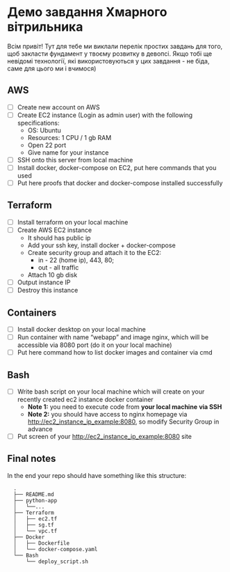 # <a name="_1ux3hpcrv11w">Демо завдання Хмарного вітрильника</a>

Всім привіт! Тут для тебе ми виклали перелік простих завдань для того, щоб закласти фундамент у твоєму розвитку в девопсі. Якщо тобі ще невідомі технології, які використовуються у цих завдання - не біда, саме для цього ми і вчимося)

## <a name="_45k0k46w3epy">AWS</a>
- [ ] Create new account on AWS 
- [ ] Create EC2 instance (Login as admin user) with the following specifications: 
  - OS: Ubuntu  
  - Resources: 1 CPU / 1 gb RAM
  - Open 22 port
  - Give name for your instance
- [ ] SSH onto this server from local machine
- [ ] Install docker, docker-compose on EC2, put here commands that you used
- [ ] Put here proofs that docker and docker-compose installed successfully 

## <a name="_mxqcu0c8cibh">Terraform </a>
- [ ] Install terraform on your local machine
- [ ] Create AWS EC2 instance
  - It should has public ip
  - Add your ssh key, install docker + docker-compose 
  - Create security group and attach it to the EC2: 
    - in - 22 (home ip), 443, 80; 
    - out - all traffic
  - Attach 10 gb disk
- [ ] Output instance IP
- [ ] Destroy this instance

## <a name="_bv8m933g1ecj">Containers</a>
- [ ] Install docker desktop on your local machine
- [ ] Run container with name “webapp” and image nginx, which will be accessible via 8080 port (do it on your local machine)
- [ ] Put here command how to list docker images and container via cmd 

## <a name="_j7rj8qfn1ycp">Bash</a>
- [ ] Write bash script on your local machine which will create on your recently created ec2 instance docker container 
  - **Note 1:** you need to execute code from **your local machine** **via SSH**
  - **Note 2:** you should have access to nginx homepage via <http://ec2_instance_ip_example:8080>, so modify Security Group in advance
- [ ] Put screen of your <http://ec2_instance_ip_example:8080> site

## <a name="_j7rj8qfn1ycp">Final notes</a>

In the end your repo should have something like this structure:

      .
      ├── README.md
      ├── python-app
      │   └──...    
      ├── Terraform
      │   ├── ec2.tf
      │   ├── sg.tf
      │   └── vpc.tf
      ├── Docker
      │   ├── Dockerfile
      │   └── docker-compose.yaml
      └── Bash
          └── deploy_script.sh
      
  


